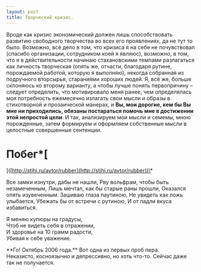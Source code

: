 ```yaml
---
layout: post
title: Творческий кризис.
---
```


Вроде как кризис экономический должен лишь способствовать развитию свободного творчества во всех его проявлениях, да не тут то было. Возможно, всё дело в том, что кризиса я на себе не почувствовал (спасибо организации, сотрудником коей я являюс), возможно, в том, что я в действительности начинаю стахановскими темпами разлагаться как личность творческая (опять же, отчасти, благодаря рутине, порождаемой работой, которую я выполняю), некогда собранная из подручного вторсырья, стараниями хороших людей. Я, всё же, больше склоняюсь ко второму варианту, а чтобы лучше понять первопричину – следует определить, что мотивировало меня ранее, чем определялась моя потребность ежемесячно излагать свои мысли и образы в стихотворной и прозаической манерах, и **Вы, мои дорогие, кем бы Вы мне ни приходились, обязаны постараться помочь мне в достижении этой непростой цели**. И так, анализируем мои мысли и семемы, мною порожденные, затем формируем и оформляем собственные мысли в целостные совершенные сентенции.

# Побег\*[

]([http://stihi.ru/avtor/rubber](http://stihi.ru/avtor/rubber))\*

 Все замки изнутри, дабы не нашли, Рву вольфрам, чтобы быть незамеченным, Лишь мечтал, как бы старые раны прошли, Оказался опять изувеченным. Зашиваю глаза паутиною, Не увидеть как ложь улыбается, Убежать бы от встречи с рутиною, И от падли вкуса избавиться.

Я меняю купюры на градусы,  
Чтоб не видеть себя в отражении,  
И здоровье на 10 грамм радости,  
Убивая к себе уважение.

\*\*Го! Октябрь 2006 года.\*\*
Вот одна из первых проб пера. Неказисто,&nbsp;косноязычно и депрессивно, но хоть что-то. Сейчас даже так не получается.<!--kg-card-end: markdown-->